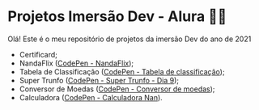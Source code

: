 # Projetos Imersão Dev -  Alura :woman_technologist:

Olá! Este é o meu repositório de projetos da imersão Dev do ano de 2021

- Certificard;
- NandaFlix ([CodePen - NandaFlix](file:///C:/Users/FEFUINHA/Downloads/nandaflix/dist/index.html));
- Tabela de Classificação ([CodePen - Tabela de classificação](file:///C:/Users/FEFUINHA/Downloads/tabela-de-classifica-o/dist/index.html));
- Super Trunfo ([CodePen - Super Trunfo - Dia 9](file:///C:/Users/FEFUINHA/Downloads/super-trunfodia-9/dist/index.html));
- Conversor de Moedas ([CodePen - Conversor de moedas](file:///C:/Users/FEFUINHA/Downloads/conversor-de-moedas/dist/index.html));
- Calculadora ([CodePen - Calculadora Nan](file:///C:/Users/FEFUINHA/Downloads/calculadora-nan/dist/index.html)).

